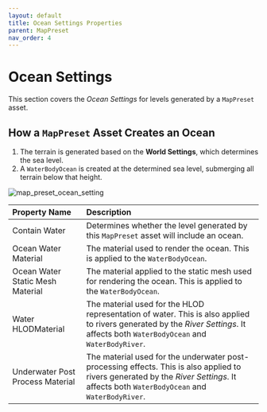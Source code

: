 ```yaml
---
layout: default
title: Ocean Settings Properties
parent: MapPreset
nav_order: 4
---
```


# Ocean Settings
This section covers the *Ocean Settings* for levels generated by a `MapPreset` asset.

## How a `MapPreset` Asset Creates an Ocean

1.  The terrain is generated based on the **World Settings**, which determines the sea level.
2.  A `WaterBodyOcean` is created at the determined sea level, submerging all terrain below that height.

![map_preset_ocean_setting](/assets/images/map_preset/ocean_settings/map_preset_ocean_setting.png)

| Property Name                    | Description                                                                                                                                                                            |
| :------------------------------- | :------------------------------------------------------------------------------------------------------------------------------------------------------------------------------------- |
| Contain Water                    | Determines whether the level generated by this `MapPreset` asset will include an ocean.                                                                                                |
| Ocean Water Material             | The material used to render the ocean. This is applied to the `WaterBodyOcean`.                                                                                                        |
| Ocean Water Static Mesh Material | The material applied to the static mesh used for rendering the ocean. This is applied to the `WaterBodyOcean`.                                                                         |
| Water HLODMaterial               | The material used for the HLOD representation of water. This is also applied to rivers generated by the *River Settings*. It affects both `WaterBodyOcean` and `WaterBodyRiver`.       |
| Underwater Post Process Material | The material used for the underwater post-processing effects. This is also applied to rivers generated by the *River Settings*. It affects both `WaterBodyOcean` and `WaterBodyRiver`. |
